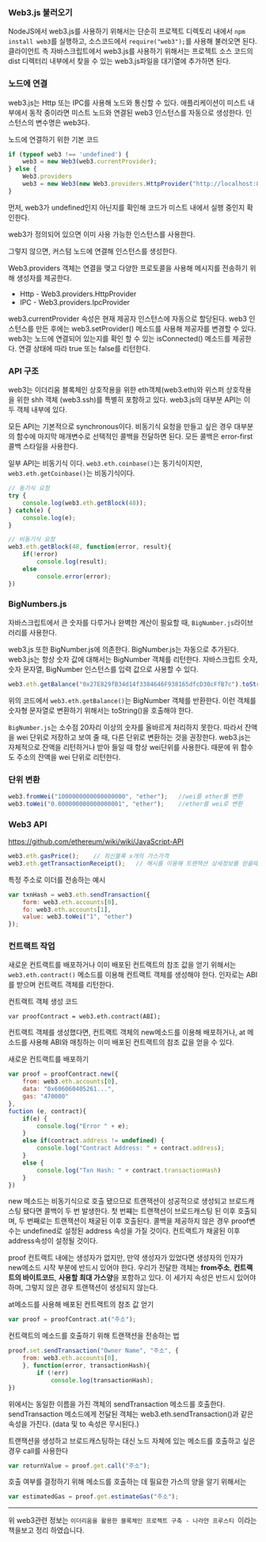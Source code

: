 ### Web3.js 불러오기

NodeJS에서 web3.js를 사용하기 위해서는 단순히 프로젝트 디렉토리 내에서 `npm install web3`를 실행하고, 소스코드에서 `require("web3");`를 사용해 불러오면 된다. 클라이언트 측 자바스크립트에서 web3.js를 사용하기 위해서는 프로젝트 소스 코드의 dist 디렉터리 내부에서 찾을 수 있는 web3.js파일을 대기열에 추가하면 된다.



### 노드에 연결

web3.js는 Http 또는 IPC를 사용해 노드와 통신할 수 있다. 애플리케이션이 미스트 내부에서 동작 중이라면 미스트 노드와 연결된 web3 인스턴스를 자동으로 생성한다. 인스턴스의 변수명은 web3다.

노드에 연결하기 위한 기본 코드

````javascript
if (typeof web3 !== 'undefined') {
    web3 = new Web3(web3.currentProvider);
} else {
    Web3.providers
    web3 = new Web3(new Web3.providers.HttpProvider("http://localhost:8545"));
}
````

먼저, web3가 undefined인지 아닌지를 확인해 코드가 미스트 내에서 실행 중인지 확인한다.

web3가 정의되어 있으면 이미 사용 가능한 인스턴스를 사용한다. 

그렇지 않으면, 커스텀 노드에 연결해 인스턴스를 생성한다.  



 Web3.providers 객체는 연결을 맺고 다양한 프로토콜을 사용해 메시지를 전송하기 위해 생성자를 제공한다.

- Http - Web3.providers.HttpProvider
- IPC - Web3.providers.IpcProvider



web3.currentProvider 속성은 현재 제공자 인스턴스에 자동으로 할당된다. web3 인스턴스를 만든 후에는 web3.setProvider() 메소드를 사용해 제공자를 변경할 수 있다. web3는 노드에 연결되어 있는지를 확인 할 수 있는 isConnected() 메소드를 제공한다. 연결 상태에 따라 true 또는 false를 리턴한다.



### API 구조

web3는 이더리움 블록체인 상호작용을 위한 eth객체(web3.eth)와 위스퍼 상호작용을 위한 shh 객체 (web3.ssh)를 특별히 포함하고 있다. web3.js의 대부분 API는 이 두 객체 내부에 있다.

모든 API는 기본적으로 synchronous이다. 비동기식 요청을 만들고 싶은 경우 대부분의 함수에 마지막 매개변수로 선택적인 콜백을 전달하면 된다. 모든 콜백은 error-first 콜백 스타일을 사용한다.

일부 API는 비동기식 이다. `web3.eth.coinbase()`는 동기식이지만, `web3.eth.getCoinbase()`는 비동기식이다.

````javascript
// 동기식 요청
try {
	console.log(web3.eth.getBlock(48));
} catch(e) {
    console.log(e);
}

// 비동기식 요청
web3.eth.getBlock(48, function(error, result){
	if(!error)
		console.log(result);
	else
		console.error(error);
})
````



### BigNumbers.js

자바스크립트에서 큰 숫자를 다루거나 완벽한 계산이 필요할 때, `BigNumber.js`라이브러리를 사용한다.

web3.js 또한 BigNumber.js에 의존한다. BigNumber.js는 자동으로 추가된다. web3.js는 항상 숫자 값에 대해서는 BigNumber 객체를 리턴한다. 자바스크립트 숫자, 숫자 문자열, BigNumber 인스턴스를 입력 값으로 사용할 수 있다.

````javascript
web3.eth.getBalance("0x27E829fB34d14f3384646F938165dfcD30cFfB7c").toString();
````

위의 코드에서  `web3.eth.getBalance()`는 BigNumber 객체를 반환한다. 이런 객체를 숫자형 문자열로 변환하기 위해서는 toString()을 호출해야 한다.

`BigNumber.js`는 소수점 20자리 이상의 숫자를 올바르게 처리하지 못한다. 따라서 잔액을 wei 단위로 저장하고 보여 줄 때, 다른 단위로 변환하는 것을 권장한다. web3.js는 자체적으로 잔액을 리턴하거나 받아 들일 때 항상 wei단위를 사용한다. 때문에 위 함수도 주소의 잔액을 wei 단위로 리턴한다.



### 단위 변환

````javascript
web3.fromWei("1000000000000000000", "ether");	//wei를 ether롤 변환
web3.toWei("0.000000000000000001", "ether");	//ether를 wei로 변환
````



### Web3 API

https://github.com/ethereum/wiki/wiki/JavaScript-API

````javascript
web3.eth.gasPrice();	// 최신블록 x개의 가스가격 
web3.eth.getTransactionReceipt();	// 해시를 이용해 트랜잭션 상세정보를 얻을때 사용된다.
````

특정 주소로 이더를 전송하는 예시

````javascript
var txnHash = web3.eth.sendTransaction({
    form: web3.eth.accounts[0],
    fo: web3.eth.accounts[1],
    value: web3.toWei("1", "ether")
});
````



### 컨트랙트 작업

새로운 컨트랙트를 배포하거나 이미 배포된 컨트랙트의 참조 값을 얻기 위해서는 `web3.eth.contract()` 메소드를 이용해 컨트랙트 객체를 생성해야 한다. 인자로는 ABI를 받으며 컨트랙트 객체를 리턴한다.

컨트랙트 객체 생성 코드

````
var proofContract = web3.eth.contract(ABI);
````

컨트랙트 객체를 생성했다면, 컨트랙트 객체의 new메소드를 이용해 배포하거나, at 메소드를 사용해 ABI와 매칭하는 이미 배포된 컨트랙트의 참조 값을 얻을 수 있다.

새로운 컨트랙트를 배포하기

````javascript
var proof = proofContract.new({
    from: web3.eth.accounts[0],
    data: "0x606060405261...",
    gas: "470000"
},
fuction (e, contract){
	if(e) {
        console.log("Error " + e);
	}
	else if(contract.address != undefined) {
        console.log("Contract Address: " + contract.address);
	}
	else {
        console.log("Txn Hash: " + contract.transactionHash)
	}
})
````

new 메소드는 비동기식으로 호출 됐으므로 트랜잭션이 성공적으로 생성되고 브로드캐스팅 됐다면 콜백이 두 번 발생한다. 첫 번쨰는 트랜잭션이 브로드캐스팅 된 이후 호출되며, 두 번째로는 트랜잭션이 채굴된 이후 호출된다. 콜백을 제공하지 않은 경우 proof변수는 undefined로 설정된 address 속성을 가질 것이다. 컨트랙트가 채굴된 이후 address속성이 설정될 것이다.

proof 컨트랙트 내에는 생성자가 없지만, 만약 생성자가 있었다면 생성자의 인자가 new메소드 시작 부분에 반드시 있어야 한다. 우리가 전달한 객체는 **from주소**, **컨트랙트의 바이트코드**, **사용할 최대 가스양**을 포함하고 있다. 이 세가지 속성은 반드시 있어야 하며, 그렇지 않은 경우 트랜잭션이 생성되지 않는다.

at메소드를 사용해 배포된 컨트랙트의 참조 값 얻기

````javascript
var proof = proofContract.at("주소");
````

컨트랙트의 메소드를 호출하기 위해 트랜잭션을 전송하는 법

````javascript
proof.set.sendTransaction("Owner Name", "주소", {
	from: web3.eth.accounts[0],
	}, function(error, transactionHash){
        if (!err)
        	console.log(transactionHash);
})
````

위에서는 동일한 이름을 가진 객체의 sendTransaction 메소드를 호출한다. sendTransaction 메소드에게 전달된 객체는 web3.eth.sendTransaction()과 같은 속성을 가진다. (data 및 to 속성은 무시된다.)

트랜잭션을 생성하고 브로드캐스팅하는 대신 노드 자체에 있는 메소드를 호출하고 싶은 경우 call를 사용한다

````javascript
var returnValue = proof.get.call("주소");
````

호출 여부를 결정하기 위해 메소드를 호출하는 데 필요한 가스의 양을 알기 위해서는

````javascript
var estimatedGas = proof.get.estimateGas("주소");
````

---

위 web3관련 정보는 `이더리움을 활용한 블록체인 프로젝트 구축 - 나라얀 프루스티 `이라는 책을보고 정리 하였습니다. 